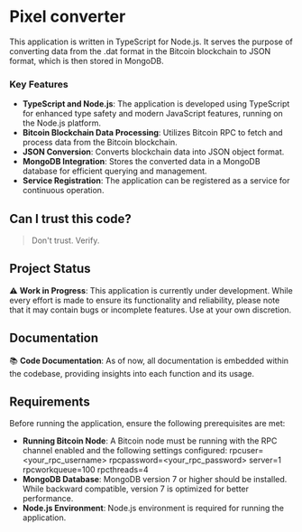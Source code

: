 # Pixel converter
This application is written in TypeScript for Node.js. It serves the purpose of converting data from the .dat format in the Bitcoin blockchain to JSON format, which is then stored in MongoDB.

### Key Features

- **TypeScript and Node.js**: The application is developed using TypeScript for enhanced type safety and modern JavaScript features, running on the Node.js platform.
- **Bitcoin Blockchain Data Processing**: Utilizes Bitcoin RPC to fetch and process data from the Bitcoin blockchain.
- **JSON Conversion**: Converts blockchain data into JSON object format.
- **MongoDB Integration**: Stores the converted data in a MongoDB database for efficient querying and management.
- **Service Registration**: The application can be registered as a service for continuous operation.

## Can I trust this code?
> Don't trust. Verify.

## Project Status

⚠️ **Work in Progress**: This application is currently under development. While every effort is made to ensure its functionality and reliability, please note that it may contain bugs or incomplete features. Use at your own discretion.

## Documentation

📚 **Code Documentation**: As of now, all documentation is embedded within the codebase, providing insights into each function and its usage.

## Requirements

Before running the application, ensure the following prerequisites are met:

- **Running Bitcoin Node**: A Bitcoin node must be running with the RPC channel enabled and the following settings configured:
rpcuser=<your_rpc_username>
rpcpassword=<your_rpc_password>
server=1
rpcworkqueue=100
rpcthreads=4
- **MongoDB Database**: MongoDB version 7 or higher should be installed. While backward compatible, version 7 is optimized for better performance.
- **Node.js Environment**: Node.js environment is required for running the application.